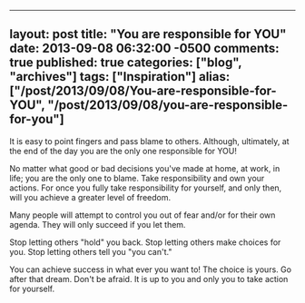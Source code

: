   ---
  layout: post
  title: "You are responsible for YOU"
  date: 2013-09-08 06:32:00 -0500
  comments: true
  published: true
  categories: ["blog", "archives"]
  tags: ["Inspiration"]
  alias: ["/post/2013/09/08/You-are-responsible-for-YOU", "/post/2013/09/08/you-are-responsible-for-you"]
  ---
<!-- more -->
<p>It is easy to point fingers and pass blame to others. Although, ultimately, at the end of the day you are the only one responsible for YOU!</p>
<p>No matter what good or bad decisions you've made at home, at work, in life; you are the only one to blame. Take responsibility and own your actions. For once you fully take responsibility for yourself, and only then, will you achieve a greater level of freedom.</p>
<p>Many people will attempt to control you out of fear and/or for their own agenda. They will only succeed if you let them.</p>
<p>Stop letting others "hold" you back. Stop letting others make choices for you. Stop letting others tell you "you can't."</p>
<p>You can achieve success in what ever you want to! The choice is yours. Go after that dream. Don't be afraid. It is up to you and only you to take action for yourself.</p>
